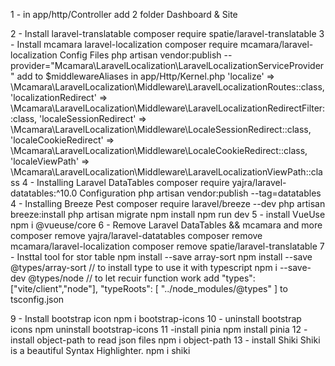 1 - in app/http/Controller add 2 folder Dashboard & Site

2 - Install laravel-translatable
        composer require spatie/laravel-translatable
3 - Install mcamara laravel-localization
        composer require mcamara/laravel-localization
    Config Files
        php artisan vendor:publish --provider="Mcamara\LaravelLocalization\LaravelLocalizationServiceProvider"
    add to $middlewareAliases in app/Http/Kernel.php
        'localize'                => \Mcamara\LaravelLocalization\Middleware\LaravelLocalizationRoutes::class,
        'localizationRedirect'    => \Mcamara\LaravelLocalization\Middleware\LaravelLocalizationRedirectFilter::class,
        'localeSessionRedirect'   => \Mcamara\LaravelLocalization\Middleware\LocaleSessionRedirect::class,
        'localeCookieRedirect'    => \Mcamara\LaravelLocalization\Middleware\LocaleCookieRedirect::class,
        'localeViewPath'          => \Mcamara\LaravelLocalization\Middleware\LaravelLocalizationViewPath::class
4 - Installing Laravel DataTables
        composer require yajra/laravel-datatables:^10.0
    Configuration
        php artisan vendor:publish --tag=datatables
4 - Installing Breeze Pest
        composer require laravel/breeze --dev
        php artisan breeze:install
        php artisan migrate
        npm install
        npm run dev
5 - install VueUse
        npm i @vueuse/core
6 - Remove Laravel DataTables && mcamara and more
        composer remove yajra/laravel-datatables
        composer remove mcamara/laravel-localization
        composer remove spatie/laravel-translatable
7 - Insttal tool for stor table
        npm install --save array-sort
        npm install --save @types/array-sort // to install type to use it with typescript
        npm i --save-dev @types/node // to let recuir function work
        add
            "types": ["vite/client","node"],
            "typeRoots": [ "../node_modules/@types" ]
        to tsconfig.json

9 - Install bootstrap icon
        npm i bootstrap-icons
10 - uninstall bootstrap icons
        npm uninstall bootstrap-icons
11 -install pinia
        npm install pinia
12 - install object-path to read json files
        npm i object-path
13 - install Shiki Shiki is a beautiful Syntax Highlighter. 
        npm i shiki




